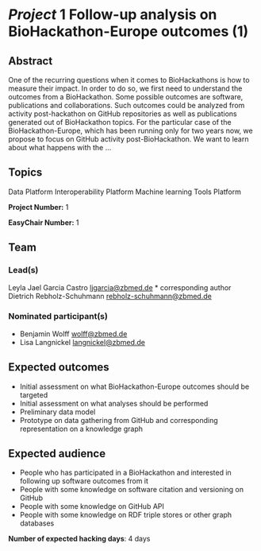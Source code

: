 # *Project* 1 Follow-up analysis on BioHackathon-Europe outcomes (1)

## Abstract

One of the recurring questions when it comes to BioHackathons is how to measure their impact. In order to do so, we first need to understand the outcomes from a BioHackathon. Some possible outcomes are software, publications and collaborations. Such outcomes could be analyzed from activity post-hackathon on GitHub repositories as well as publications generated out of BioHackathon topics. For the particular case of the BioHackathon-Europe, which has been running only for two years now, we propose to focus on GitHub activity post-BioHackathon. We want to learn about what happens with the ...

## Topics

Data Platform
 Interoperability Platform
 Machine learning
 Tools Platform

**Project Number:** 1



**EasyChair Number:** 1

## Team

### Lead(s)

Leyla Jael Garcia Castro <ljgarcia@zbmed.de> * corresponding author
 Dietrich Rebholz-Schuhmann <rebholz-schuhmann@zbmed.de>

### Nominated participant(s)

* Benjamin Wolff <wolff@zbmed.de>
 * Lisa Langnickel <langnickel@zbmed.de>

## Expected outcomes

* Initial assessment on what BioHackathon-Europe outcomes should be targeted
 * Initial assessment on what analyses should be performed
 * Preliminary data model
 * Prototype on data gathering from GitHub and corresponding representation on a knowledge graph

## Expected audience

* People who has participated in a BioHackathon and interested in following up software outcomes from it
 * People with some knowledge on software citation and versioning on GitHub
 * People with some knowledge on GitHub API
 * People with some knowledge on RDF triple stores or other graph databases

**Number of expected hacking days**: 4 days

